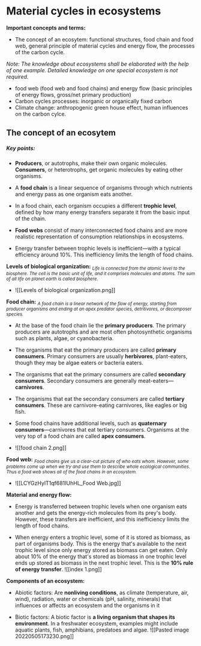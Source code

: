 # Material cycles in ecosystems


**Important concepts and terms:**
-  The concept of an ecosytem: functional structures, food chain and food web, general principle of material cycles and energy flow, the processes of the carbon cycle.

_Note: The knowledge about ecosystems shall be elaborated with the help of one example. Detailed knowledge on one special ecosystem is not required._ 

-   food web (food web and food chains) and energy flow (basic principles of energy flows, gross/net primary production)
-   Carbon cycles processes: inorganic or organically fixed carbon
-   Climate change: anthropogenic green house effect, human influences on the carbon cylce.


## The concept of an ecosytem


##### Key points:
-   **Producers**, or autotrophs, make their own organic molecules. **Consumers**, or heterotrophs, get organic molecules by eating other organisms.

-   A **food chain** is a linear sequence of organisms through which nutrients and energy pass as one organism eats another.

-   In a food chain, each organism occupies a different **trophic level**, defined by how many energy transfers separate it from the basic input of the chain.

-   **Food webs** consist of many interconnected food chains and are more realistic representation of consumption relationships in ecosystems.

-   Energy transfer between trophic levels is inefficient—with a typical efficiency around 10%. This inefficiency limits the length of food chains.


**Levels of biological organization:** 
*<sub>Life is connected from the atomic level to the biosphere. The cell is the basic unit of life, and it comprises molecules and atoms. The sum of all life on planet earth is called biosphere.</sub>*
- ![[Levels of biological organization.png]] 

**Food chain:**
*<sub>A food chain is a linear network of the flow of energy, starting from producer organisms and ending at an apex predator species, detritivores, or decomposer species. </sub>*

- At the base of the food chain lie the **primary producers**. The primary producers are autotrophs and are most often photosynthetic organisms such as plants, algae, or cyanobacteria.

-   The organisms that eat the primary producers are called **primary consumers**. Primary consumers are usually **herbivores**, plant-eaters, though they may be algae eaters or bacteria eaters.

-   The organisms that eat the primary consumers are called **secondary consumers**. Secondary consumers are generally meat-eaters—**carnivores**.

-   The organisms that eat the secondary consumers are called **tertiary consumers**. These are carnivore-eating carnivores, like eagles or big fish.

-   Some food chains have additional levels, such as **quaternary consumers**—carnivores that eat tertiary consumers. Organisms at the very top of a food chain are called **apex consumers**.
- ![[food chain 2.png]]

**Food web:**
*<sub>Food chains give us a clear-cut picture of who eats whom. However, some problems come up when we try and use them to describe whole ecological communities. Thus a food web shows all of the food chains in an ecosystem.</sub>*
- ![[LCYGzHylT1qf681IUhHL_Food Web.jpg]]

**Material and energy flow:** 
- Energy is transferred between trophic levels when one organism eats another and gets the energy-rich molecules from its prey's body. However, these transfers are inefficient, and this inefficiency limits the length of food chains.

- When energy enters a trophic level, some of it is stored as biomass, as part of organisms body. This is the energy that's available to the next trophic level since only energy stored as biomass can get eaten. Only about 10% of the energy that's stored as biomass in one trophic level ends up stored as biomass in the next trophic level. This is the **10% rule of energy transfer**.
![[index 1.png]]

**Components of an ecosystem:**
- Abiotic factors: 
  Are **nonliving conditions**, as climate (temperature, air, wind), radiation, water or chemicals (pH, salinity, minerals) that influences or affects an ecosystem and the organisms in it

- Biotic factors: 
  A biotic factor is **a living organism that shapes its environment**. In a freshwater ecosystem, examples might include aquatic plants, fish, amphibians, predatoes and algae.
  ![[Pasted image 20220505173230.png]]